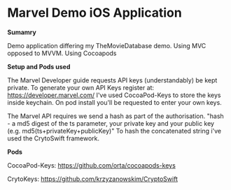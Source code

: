 # Marvel Demo iOS Application

**Sumamry**

Demo application differing my TheMovieDatabase demo. 
Using MVC opposed to MVVM.
Using Cocoapods 

**Setup and Pods used**

The Marvel Developer guide requests API keys (understandably) be kept private. 
To generate your own API Keys register at: https://developer.marvel.com/ 
I've used CocoaPod-Keys to store the keys inside keychain. 
On pod install you'll be requested to enter your own keys.

The Marvel API requires we send a hash as part of the authorisation.
"hash - a md5 digest of the ts parameter, your private key and your public key (e.g. md5(ts+privateKey+publicKey)"
To hash the concatenated string i've used the CrytoSwift framework.

**Pods**

CocoaPod-Keys: https://github.com/orta/cocoapods-keys

CrytoKeys: https://github.com/krzyzanowskim/CryptoSwift
